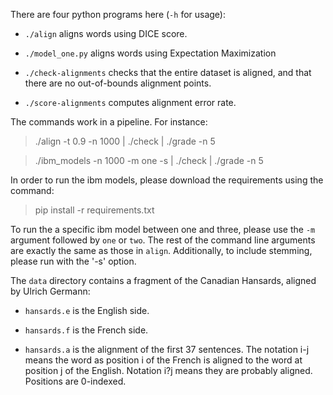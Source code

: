There are four python programs here (`-h` for usage):

- `./align` aligns words using DICE score.

- `./model_one.py` aligns words using Expectation Maximization

- `./check-alignments` checks that the entire dataset is aligned, and
  that there are no out-of-bounds alignment points.

- `./score-alignments` computes alignment error rate.

The commands work in a pipeline. For instance:

   > ./align -t 0.9 -n 1000 | ./check | ./grade -n 5

   > ./ibm_models -n 1000 -m one -s | ./check | ./grade -n 5

In order to run the ibm models, please download the requirements 
using the command:

  > pip install -r requirements.txt

To run the a specific ibm model between one and three, please use
the `-m` argument followed by `one` or `two`. The rest 
of the command line arguments are exactly the same as those in 
`align`. Additionally, to include stemming, please run with the '-s'
option.

The `data` directory contains a fragment of the Canadian Hansards,
aligned by Ulrich Germann:

- `hansards.e` is the English side.

- `hansards.f` is the French side.

- `hansards.a` is the alignment of the first 37 sentences. The 
  notation i-j means the word as position i of the French is 
  aligned to the word at position j of the English. Notation 
  i?j means they are probably aligned. Positions are 0-indexed.
